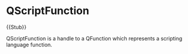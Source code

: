 # QScriptFunction

{{Stub}}

QScriptFunction is a handle to a QFunction which represents a scripting language function.